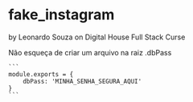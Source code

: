 fake_instagram
===============

by Leonardo Souza on Digital House Full Stack Curse

Não esqueça de criar um arquivo na raiz .dbPass

    ```
    module.exports = {
        dbPass: 'MINHA_SENHA_SEGURA_AQUI'
    }
    ```
